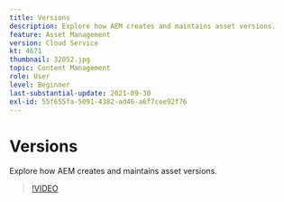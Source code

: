 ```yaml
---
title: Versions
description: Explore how AEM creates and maintains asset versions.
feature: Asset Management
version: Cloud Service
kt: 4671
thumbnail: 32052.jpg
topic: Content Management
role: User
level: Beginner
last-substantial-update: 2021-09-30
exl-id: 55f655fa-5091-4382-ad46-a6f7cee92f76
---
```

# Versions

Explore how AEM creates and maintains asset versions.

>[!VIDEO](https://video.tv.adobe.com/v/32052/?quality=12&learn=on&hidetitle=true)
